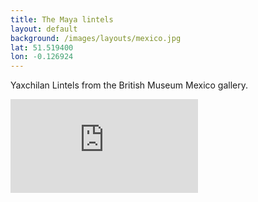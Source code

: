 ```yaml
---
title: The Maya lintels
layout: default
background: /images/layouts/mexico.jpg
lat: 51.519400
lon: -0.126924
---
```


Yaxchilan Lintels from the British Museum Mexico gallery.

<div class="embed-responsive embed-responsive-4by3">
  <iframe title="A 3D model" class="embed-responsive-item" src="https://sketchfab.com/playlists/embed?collection=7602c8fb15a146dcb66192d4f90c4b87" frameborder="0" allow="autoplay; fullscreen; vr" mozallowfullscreen="true" webkitallowfullscreen="true"></iframe>
</div>
